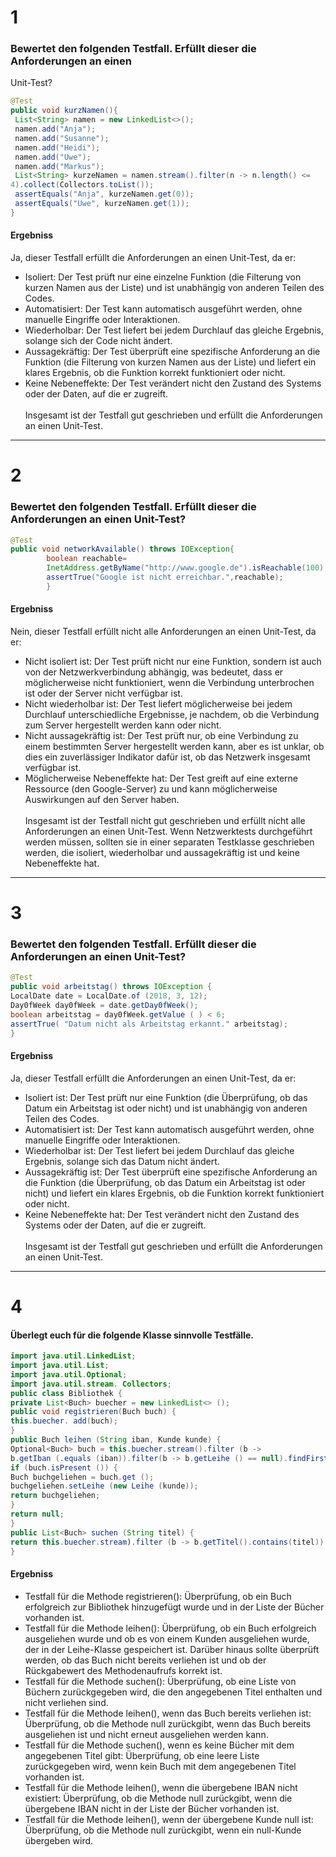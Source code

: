 # 1

### Bewertet den folgenden Testfall. Erfüllt dieser die Anforderungen an einen

Unit-Test?

```java
@Test
public void kurzNamen(){
 List<String> namen = new LinkedList<>();
 namen.add("Anja");
 namen.add("Susanne");
 namen.add("Heidi");
 namen.add("Uwe");
 namen.add("Markus");
 List<String> kurzeNamen = namen.stream().filter(n -> n.length() <=
4).collect(Collectors.toList());
 assertEquals("Anja", kurzeNamen.get(0));
 assertEquals("Uwe", kurzeNamen.get(1));
}
```

#### Ergebniss

Ja, dieser Testfall erfüllt die Anforderungen an einen Unit-Test, da er:

- Isoliert: Der Test prüft nur eine einzelne Funktion (die Filterung von kurzen Namen aus der Liste) und ist unabhängig
  von anderen Teilen des Codes.
- Automatisiert: Der Test kann automatisch ausgeführt werden, ohne manuelle Eingriffe oder Interaktionen.
- Wiederholbar: Der Test liefert bei jedem Durchlauf das gleiche Ergebnis, solange sich der Code nicht ändert.
- Aussagekräftig: Der Test überprüft eine spezifische Anforderung an die Funktion (die Filterung von kurzen Namen aus
  der Liste) und liefert ein klares Ergebnis, ob die Funktion korrekt funktioniert oder nicht.
- Keine Nebeneffekte: Der Test verändert nicht den Zustand des Systems oder der Daten, auf die er zugreift.
  <br>
  <br>
  Insgesamt ist der Testfall gut geschrieben und erfüllt die Anforderungen an einen Unit-Test.

---

# 2

### Bewertet den folgenden Testfall. Erfüllt dieser die Anforderungen an einen Unit-Test?

```java
@Test
public void networkAvailable() throws IOException{
        boolean reachable=
        InetAddress.getByName("http://www.google.de").isReachable(100);
        assertTrue("Google ist nicht erreichbar.",reachable);
        }
```

#### Ergebniss

Nein, dieser Testfall erfüllt nicht alle Anforderungen an einen Unit-Test, da er:

- Nicht isoliert ist: Der Test prüft nicht nur eine Funktion, sondern ist auch von der Netzwerkverbindung abhängig, was
  bedeutet, dass er möglicherweise nicht funktioniert, wenn die Verbindung unterbrochen ist oder der Server nicht
  verfügbar ist.
- Nicht wiederholbar ist: Der Test liefert möglicherweise bei jedem Durchlauf unterschiedliche Ergebnisse, je nachdem,
  ob die Verbindung zum Server hergestellt werden kann oder nicht.
- Nicht aussagekräftig ist: Der Test prüft nur, ob eine Verbindung zu einem bestimmten Server hergestellt werden kann,
  aber es ist unklar, ob dies ein zuverlässiger Indikator dafür ist, ob das Netzwerk insgesamt verfügbar ist.
- Möglicherweise Nebeneffekte hat: Der Test greift auf eine externe Ressource (den Google-Server) zu und kann
  möglicherweise Auswirkungen auf den Server haben.
  <br>
  <br>
  Insgesamt ist der Testfall nicht gut geschrieben und erfüllt nicht alle Anforderungen an einen Unit-Test. Wenn
  Netzwerktests durchgeführt werden müssen, sollten sie in einer separaten Testklasse geschrieben werden, die isoliert,
  wiederholbar und aussagekräftig ist und keine Nebeneffekte hat.

---

# 3

### Bewertet den folgenden Testfall. Erfüllt dieser die Anforderungen an einen Unit-Test?

```java
@Test
public void arbeitstag() throws IOException {
LocalDate date = LocalDate.of (2018, 3, 12);
Day0fWeek day0fWeek = date.getDay0fWeek();
boolean arbeitstag = day0fWeek.getValue ( ) < 6;
assertTrue( "Datum nicht als Arbeitstag erkannt." arbeitstag);
}
```

#### Ergebniss

Ja, dieser Testfall erfüllt die Anforderungen an einen Unit-Test, da er:

- Isoliert ist: Der Test prüft nur eine Funktion (die Überprüfung, ob das Datum ein Arbeitstag ist oder nicht) und ist
  unabhängig von anderen Teilen des Codes.
- Automatisiert ist: Der Test kann automatisch ausgeführt werden, ohne manuelle Eingriffe oder Interaktionen.
- Wiederholbar ist: Der Test liefert bei jedem Durchlauf das gleiche Ergebnis, solange sich das Datum nicht ändert.
- Aussagekräftig ist: Der Test überprüft eine spezifische Anforderung an die Funktion (die Überprüfung, ob das Datum ein
  Arbeitstag ist oder nicht) und liefert ein klares Ergebnis, ob die Funktion korrekt funktioniert oder nicht.
- Keine Nebeneffekte hat: Der Test verändert nicht den Zustand des Systems oder der Daten, auf die er zugreift.
  <br>
  <br>
  Insgesamt ist der Testfall gut geschrieben und erfüllt die Anforderungen an einen Unit-Test.

---

# 4

#### Überlegt euch für die folgende Klasse sinnvolle Testfälle.

```java
import java.util.LinkedList;
import java.util.List;
import java.util.Optional;
import java.util.stream. Collectors;
public class Bibliothek {
private List<Buch> buecher = new LinkedList<> ();
public void registrieren(Buch buch) {
this.buecher. add(buch);
}
public Buch leihen (String iban, Kunde kunde) {
Optional<Buch> buch = this.buecher.stream().filter (b ->
b.getIban (.equals (iban)).filter(b -> b.getLeihe () == null).findFirst);
if (buch.isPresent ()) {
Buch buchgeliehen = buch.get ();
buchgeliehen.setLeihe (new Leihe (kunde));
return buchgeliehen;
}
return null;
}
public List<Buch> suchen (String titel) {
return this.buecher.stream).filter (b -> b.getTitel().contains(titel)).filter(b -> b.getLeihe() == null).collect(Collectors.toList ));
}
```

#### Ergebniss

- Testfall für die Methode registrieren(): Überprüfung, ob ein Buch erfolgreich zur Bibliothek hinzugefügt wurde und in
  der Liste der Bücher vorhanden ist.
- Testfall für die Methode leihen(): Überprüfung, ob ein Buch erfolgreich ausgeliehen wurde und ob es von einem Kunden
  ausgeliehen wurde, der in der Leihe-Klasse gespeichert ist. Darüber hinaus sollte überprüft werden, ob das Buch nicht
  bereits verliehen ist und ob der Rückgabewert des Methodenaufrufs korrekt ist.
- Testfall für die Methode suchen(): Überprüfung, ob eine Liste von Büchern zurückgegeben wird, die den angegebenen
  Titel enthalten und nicht verliehen sind.
- Testfall für die Methode leihen(), wenn das Buch bereits verliehen ist: Überprüfung, ob die Methode null zurückgibt,
  wenn das Buch bereits ausgeliehen ist und nicht erneut ausgeliehen werden kann.
- Testfall für die Methode suchen(), wenn es keine Bücher mit dem angegebenen Titel gibt: Überprüfung, ob eine leere
  Liste zurückgegeben wird, wenn kein Buch mit dem angegebenen Titel vorhanden ist.
- Testfall für die Methode leihen(), wenn die übergebene IBAN nicht existiert: Überprüfung, ob die Methode null
  zurückgibt, wenn die übergebene IBAN nicht in der Liste der Bücher vorhanden ist.
- Testfall für die Methode leihen(), wenn der übergebene Kunde null ist: Überprüfung, ob die Methode null zurückgibt,
  wenn ein null-Kunde übergeben wird.